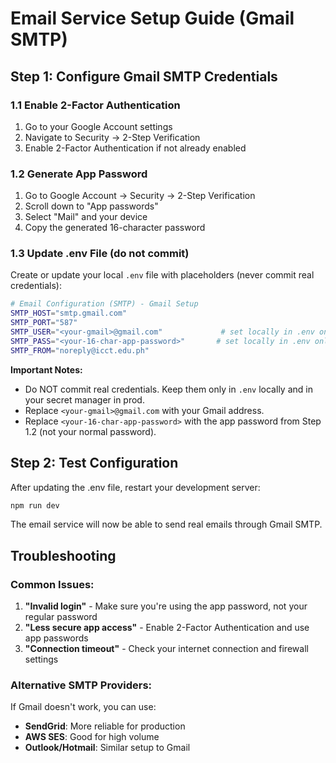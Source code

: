 # Email Service Setup Guide (Gmail SMTP)

## Step 1: Configure Gmail SMTP Credentials

### 1.1 Enable 2-Factor Authentication
1. Go to your Google Account settings
2. Navigate to Security → 2-Step Verification
3. Enable 2-Factor Authentication if not already enabled

### 1.2 Generate App Password
1. Go to Google Account → Security → 2-Step Verification
2. Scroll down to "App passwords"
3. Select "Mail" and your device
4. Copy the generated 16-character password

### 1.3 Update .env File (do not commit)
Create or update your local `.env` file with placeholders (never commit real credentials):

```bash
# Email Configuration (SMTP) - Gmail Setup
SMTP_HOST="smtp.gmail.com"
SMTP_PORT="587"
SMTP_USER="<your-gmail>@gmail.com"             # set locally in .env only
SMTP_PASS="<your-16-char-app-password>"       # set locally in .env only
SMTP_FROM="noreply@icct.edu.ph"
```

**Important Notes:**
- Do NOT commit real credentials. Keep them only in `.env` locally and in your secret manager in prod.
- Replace `<your-gmail>@gmail.com` with your Gmail address.
- Replace `<your-16-char-app-password>` with the app password from Step 1.2 (not your normal password).

## Step 2: Test Configuration

After updating the .env file, restart your development server:

```bash
npm run dev
```

The email service will now be able to send real emails through Gmail SMTP.

## Troubleshooting

### Common Issues:
1. **"Invalid login"** - Make sure you're using the app password, not your regular password
2. **"Less secure app access"** - Enable 2-Factor Authentication and use app passwords
3. **"Connection timeout"** - Check your internet connection and firewall settings

### Alternative SMTP Providers:
If Gmail doesn't work, you can use:
- **SendGrid**: More reliable for production
- **AWS SES**: Good for high volume
- **Outlook/Hotmail**: Similar setup to Gmail
